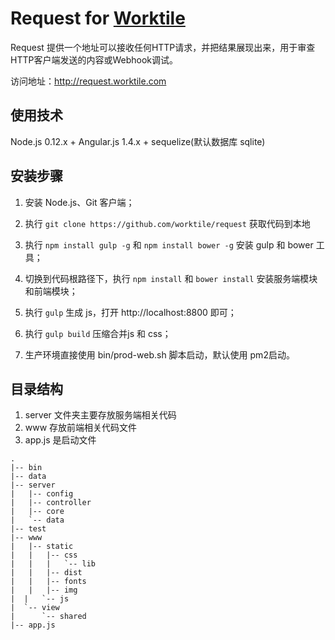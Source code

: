 # Request for [Worktile](https://worktile.com)

Request 提供一个地址可以接收任何HTTP请求，并把结果展现出来，用于审查HTTP客户端发送的内容或Webhook调试。

访问地址：http://request.worktile.com

## 使用技术

Node.js 0.12.x + Angular.js 1.4.x + sequelize(默认数据库 sqlite)

## 安装步骤

1. 安装 Node.js、Git 客户端；

1. 执行 `git clone https://github.com/worktile/request` 获取代码到本地

1. 执行 `npm install gulp -g` 和 `npm install bower -g` 安装 gulp 和 bower 工具；

1. 切换到代码根路径下，执行 `npm install` 和 `bower install` 安装服务端模块和前端模块；

1. 执行 `gulp` 生成 js，打开 http://localhost:8800 即可；

1. 执行 `gulp build` 压缩合并js 和 css；

1. 生产环境直接使用 bin/prod-web.sh 脚本启动，默认使用 pm2启动。


## 目录结构

1. server 文件夹主要存放服务端相关代码
1. www 存放前端相关代码文件
1. app.js 是启动文件

```
.
|-- bin
|-- data
|-- server
|   |-- config
|   |-- controller
|   |-- core
|   `-- data
|-- test
|-- www
|   |-- static
|   |   |-- css
|   |   |   `-- lib
|   |   |-- dist
|   |   |-- fonts
|   |   |-- img
|  |   `-- js
|  `-- view
|      `-- shared
|-- app.js
```

